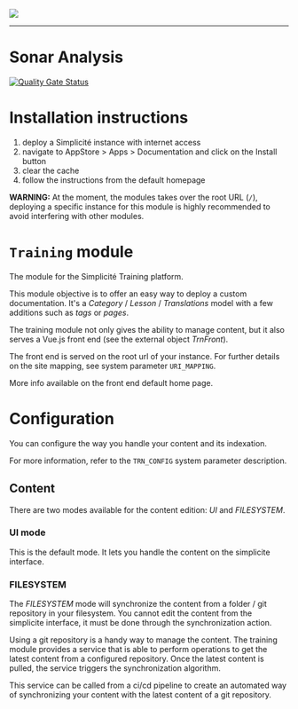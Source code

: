 <!--
 ___ _            _ _    _ _    __
/ __(_)_ __  _ __| (_)__(_) |_ /_/
\__ \ | '  \| '_ \ | / _| |  _/ -_)
|___/_|_|_|_| .__/_|_\__|_|\__\___|
            |_| 
-->
![](https://docs.simplicite.io//logos/logo250.png)
* * *

Sonar Analysis
====================

[![Quality Gate Status](https://sonarcloud.io/api/project_badges/measure?project=simplicitesoftware_module-training&metric=alert_status)](https://sonarcloud.io/summary/new_code?id=simplicitesoftware_module-training)

Installation instructions
====================

1. deploy a Simplicité instance with internet access
2. navigate to AppStore > Apps > Documentation and click on the Install button
3. clear the cache
4. follow the instructions from the default homepage

**WARNING:** At the moment, the modules takes over the root URL (`/`), deploying a specific instance for this module is highly recommended to avoid interfering with other modules.

`Training` module
============================

The module for the Simplicité Training platform.

This module objective is to offer an easy way to deploy a custom documentation.
It's a *Category* / *Lesson* / *Translations* model with a few additions such as *tags* or *pages*.

The training module not only gives the ability to manage content, but it also serves a Vue.js front end (see the external object *TrnFront*).

The front end is served on the root url of your instance. For further details on the site mapping, see system parameter ```URI_MAPPING```.

More info available on the front end default home page.

Configuration
============================

You can configure the way you handle your content and its indexation. 

For more information, refer to the ```TRN_CONFIG``` system parameter description.

## Content
 
There are two modes available for the content edition: *UI* and *FILESYSTEM*.

### UI mode

This is the default mode. It lets you handle the content on the simplicite interface.

### FILESYSTEM

The *FILESYSTEM* mode will synchronize the content from a folder / git repository in your filesystem. You cannot edit the content from the simplicite interface, it must be done through the synchronization action.

Using a git repository is a handy way to manage the content. The training module provides a service that is able to perform operations to get the latest content from a configured repository. Once the latest content is pulled, the service triggers the synchronization algorithm.

This service can be called from a ci/cd pipeline to create an automated way of synchronizing your content with the latest content of a git repository.





